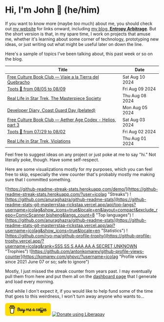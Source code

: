 # Hi, I'm John 👋 (he/him)

If you want to know more (maybe *too* much) about me, you should check out [my website](https://john.colagioia.net/) for links onward, including [my blog, **Entropy Arbitrage**](https://john.colagioia.net/blog).  But the short version is that, in my spare time, I work on projects that amuse me, whether it's learning about some corner of technology, prototyping new ideas, or just writing out what might be useful later on down the line.

Here's a sample of topics I've been talking about, this past week or so on the blog.

|Title|Date|
|-----|-------|
|[Free Culture Book Club — Viaje a la Tierra del Quebracho](https://john.colagioia.net/blog/2024/08/10/quebracho.html)|Sat Aug 10 2024|
|[Toots 🦣 from 08/05 to 08/09](https://john.colagioia.net/blog/2024/08/09/week.html)|Fri Aug 09 2024|
|[Real Life in Star Trek, The Masterpiece Society](https://john.colagioia.net/blog/2024/08/08/masterpiece-society.html)|Thu Aug 08 2024|
|[Developer Diary, Coast Guard Day (belated)](https://john.colagioia.net/blog/2024/08/05/coast-guard.html)|Mon Aug 05 2024|
|[Free Culture Book Club — Aether Age Codex - Helios, part 3](https://john.colagioia.net/blog/2024/08/03/helios-3.html)|Sat Aug 03 2024|
|[Toots 🦣 from 07/29 to 08/02](https://john.colagioia.net/blog/2024/08/02/week.html)|Fri Aug 02 2024|
|[Real Life in Star Trek, Violations](https://john.colagioia.net/blog/2024/08/01/violations.html)|Thu Aug 01 2024|

Feel free to suggest ideas on any project or just poke at me to say "hi." Not literally poke, though. Have some self-respect.

Here are some visualizations mostly for my purposes, which you can feel free to skip, especially the view counter that's probably mostly me making sure that I committed something.

![https://github-readme-streak-stats.herokuapp.com/demo/](https://github-readme-streak-stats.herokuapp.com/?user=jcolag "Streaks")
![https://github.com/anuraghazra/github-readme-stats](https://github-readme-stats-git-masterrstaa-rickstaa.vercel.app/api/top-langs?username=jcolag&show_icons=true&locale=en&layout=compact&exclude_repo=ComicScanner,bisheng&langs_count=8 "Top languages")
![https://github.com/anuraghazra/github-readme-stats](https://github-readme-stats-git-masterrstaa-rickstaa.vercel.app/api?username=jcolag&show_icons=true&locale=en "Statistics")
![https://github.com/ryo-ma/github-profile-trophy](https://github-profile-trophy.vercel.app/?username=jcolag&rank=SSS,SS,S,AAA,AA,A,SECRET,UNKNOWN "Trophies")
![https://github.com/antonkomarev/github-profile-views-counter](https://komarev.com/ghpvc/?username=jcolag "Profile views since 2021 June 07 or so; safe to ignore")

Mostly, I just missed the streak counter from years past.  I may eventually pull them from here and put them all on the [dashboard page](https://github.com/jcolag/dash) that I generate and load every morning.

And while I don't expect it, if you would like to help fund some of the time that goes to this weirdness, I won't turn away anyone who wants to...

[<img src="images/default-yellow.png" alt="Buy Me a Coffee" width="150px"/>](https://www.buymeacoffee.com/jcolag)
<a href="https://liberapay.com/jcolag/donate"><img alt="Donate using Liberapay" src="https://liberapay.com/assets/widgets/donate.svg"></a>
